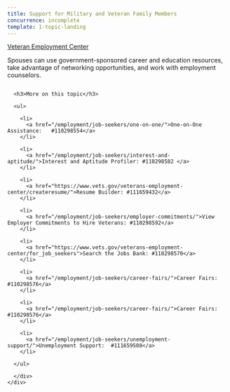 ```yaml
---
title: Support for Military and Veteran Family Members
concurrence: incomplete
template: 1-topic-landing
---
```


<div class="main" role="main" markdown="0">

<div class="action-bar">
  <div class="row">
    <div class="small-12 columns">
      <a class="usa-button-primary" href="/veteran-employment-center/">Veteran Employment Center</a>
    </div>
  </div>
</div>

<div class="section one" markdown="0">
<div class="primary" markdown="0">
<div class="row" markdown="0">
<div class="small-12 columns" markdown="1">

Spouses can use government-sponsored career and education resources, take advantage of networking opportunities, and work with employment counselors.

</div>
</div>
</div>


<div class="section two">
  <div class="row">
    <div class="small-12 columns">

      <h3>More on this topic</h3>

      <ul>

        <li>
          <a href="/employment/job-seekers/one-on-one/">One-on-One Assistance:   #110298554</a>
        </li>

        <li>
          <a href="/employment/job-seekers/interest-and-aptitude/">Interest and Aptitude Profiler: #110298582 </a>
        </li>

        <li>
          <a href="https://www.vets.gov/veterans-employment-center/createresume/">Resume Builder: #111659432</a>
        </li>

        <li>
          <a href="/employment/job-seekers/employer-commitments/">View Employer Commitments to Hire Veterans: #110298592</a>
        </li>

        <li>
          <a href="https://www.vets.gov/veterans-employment-center/for_job_seekers">Search the Jobs Bank: #110298570</a>
        </li>

        <li>
          <a href="/employment/job-seekers/career-fairs/">Career Fairs: #110298576</a>
        </li>

        <li>
          <a href="/employment/job-seekers/career-fairs/">Career Fairs: #110298576</a>
        </li>

        <li>
          <a href="/employment/job-seekers/unemployment-support/">Unemployment Support:  #111659508</a>
        </li>  

      </ul>

      </div>
    </div>  
  </div>






</div>
